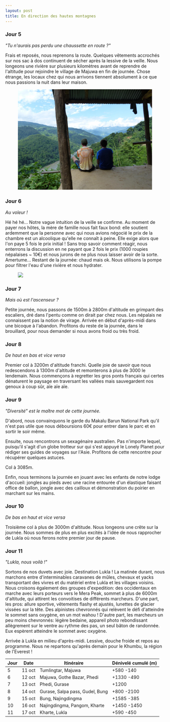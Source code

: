 ```yaml
---
layout: post
title: En direction des hautes montagnes
---
```



### Jour 5

*"Tu n'aurais pas perdu une chaussette en route ?"*

Frais et reposés, nous reprenons la route. Quelques vêtements accrochés sur nos sac à dos continuent de sécher après la lessive de la veille. Nous longeons une rivière sur plusieurs kilomètres avant de reprendre de l'altitude pour rejoindre le village de Majuwa en fin de journée. Chose étrange, les locaux chez qui nous arrivons tiennent absolument à ce que nous passions la nuit dans leur maison. 


<figure>
   <img src="/media/img/3/usback.jpeg" />
   <figcaption></figcaption>
</figure>

### Jour 6

*Au voleur !*

Hé hé hé... Notre vague intuition de la veille se confirme. Au moment de payer nos hôtes, la mère de famille nous fait faux bond: elle soutient ardemment que la personne avec qui nous avions négocié le prix de la chambre est un alcoolique qu'elle ne connaît à peine. Elle exige alors que l'on paye 5 fois le prix initial ! Sans trop savoir comment réagir, nous enterrons la discussion en ne payant que 2 fois le prix (1000 roupies népalaises ~ 10€) et nous jurons de ne plus nous laisser avoir de la sorte. Amertume... Restant de la journée: chaud mais ok. Nous utilisons la pompe pour filtrer l'eau d'une rivière et nous hydrater. 


<figure>
   <img src="/media/img/3/.jpeg" />
   <figcaption></figcaption>
</figure>

### Jour 7

*Mais où est l'ascenseur ?*

Petite journée, nous passons de 1500m à 2800m d'altitude en grimpant des escaliers, dré dans l'pentu comme on dirait par chez nous. Les népalais ne connaissent pas la notion de virage. Arrivée en début d'après-midi dans une bicoque à l'abandon. Profitons du reste de la journée, dans le brouillard, pour nous demander si nous avons froid ou très froid. 

### Jour 8

*De haut en bas et vice versa*

Premier col à 3200m d'altitude franchi. Quelle joie de savoir que nous redescendons à 1300m d'altitude et remonterons à plus de 3000 le lendemain. Nous commençons à regretter les gros ponts français qui certes dénaturent le paysage en traversant les vallées mais sauvegardent nos genoux à coup sûr, aïe aïe aïe. 

### Jour 9

*"Diversité" est le maître mot de cette journée.*

D'abord, nous convainquons le garde du Makalu Barun National Park qu'il n'est pas utile que nous déboursions 60€ pour entrer dans le parc et en sortir le soir même. 

Ensuite, nous rencontrons un sexagénaire australien. Pas n'importe lequel, puisqu'il s'agit d'un globe trotteur sur qui s'est appuyé le Lonely Planet pour rédiger ses guides de voyages sur l'Asie. Profitons de cette rencontre pour récupérer quelques astuces. 

Col à 3085m. 

Enfin, nous terminons la journée en jouant avec les enfants de notre lodge d'accueil: jongles au pieds avec une racine entourée d'un élastique faisant office de ballon, jongle avec des cailloux et démonstration du poirier en marchant sur les mains. 

### Jour 10


*De bas en haut et vice versa*

Troisième col à plus de 3000m d'altitude. Nous longeons une crête sur la journée. Nous sommes de plus en plus excités à l'idée de nous rapprocher de Lukla où nous ferons notre premier jour de pause.  

### Jour 11

*"Lukla, nous voilà !"*

Sortons de nos duvets avec joie. Destination Lukla ! La matinée durant, nous marchons entre d'interminables caravanes de mûles, chevaux et yacks transportant des vivres et du matériel entre Lukla et les villages voisins. Nous croisons également des groupes d'expedition: des occidentaux en marche avec leurs porteurs vers le Mera Peak, sommet à plus de 6000m d'altitude, qui attirent les convoitises de différents marcheurs. D'une part, les pros: allure sportive, vêtements flashy et ajustés, lunettes de glacier vissées sur la tête. Des alpinistes chevronnés qui relèvent le défi d'atteindre le sommet sans oxygène, en un mot wahou ! D'autre part, les marcheurs un peu moins chevronnés: légère bedaine, appareil photo rebondissant allègrement sur le ventre au rythme des pas, un seul bâton de randonnée. Eux espèrent atteindre le sommet avec oxygène. 

Arrivée à Lukla en milieu d'après-midi. Lessive, douche froide et repos au programme. Nous ne repartons qu'après demain pour le Khumbu, la région de l'Everest !


Jour | Date | Itinéraire | Dénivelé cumulé (m)
--- | --- | --- | --- 
5 | 11 oct | Tumlingtar, Majuwa | +580 -140
6 | 12 oct | Majuwa, Gothe Bazar, Phedi | +1330 -490
7 | 13 oct | Phedi, Gurase | +1200
8 | 14 oct | Gurase, Salpa pass, Gudel, Bung | +800 -2100
9 | 15 oct | Bung, Najingdingma | +1585 -385
10 | 16 oct | Najingdingma, Pangom, Kharte | +1450 -1450
11 | 17 oct | Kharte, Lukla | +590 -450
